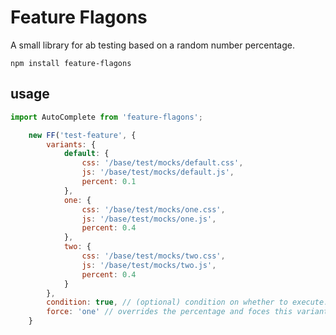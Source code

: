 # Feature Flagons

A small library for ab testing based on a random number percentage.

`npm install feature-flagons`


## usage

```javascript
import AutoComplete from 'feature-flagons';

    new FF('test-feature', {
        variants: {
            default: {
                css: '/base/test/mocks/default.css',
                js: '/base/test/mocks/default.js',
                percent: 0.1
            },
            one: {
                css: '/base/test/mocks/one.css',
                js: '/base/test/mocks/one.js',
                percent: 0.4
            },
            two: {
                css: '/base/test/mocks/two.css',
                js: '/base/test/mocks/two.js',
                percent: 0.4
            }
        },
        condition: true, // (optional) condition on whether to execute.
        force: 'one' // overrides the percentage and foces this variant to load.
    }
```


